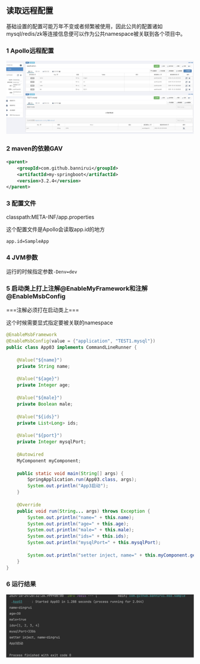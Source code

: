 读取远程配置
---

基础设置的配置可能万年不变或者频繁被使用，因此公共的配置诸如mysql/redis/zk等连接信息便可以作为公共namespace被关联到各个项目中。

### 1 Apollo远程配置

![](./../img/1729772923.png)

### 2 maven的依赖GAV

```xml
<parent>
    <groupId>com.github.bannirui</groupId>
    <artifactId>my-springboot</artifactId>
    <version>3.2.4</version>
</parent>
```

### 3 配置文件

classpath:META-INF/app.properties

这个配置文件是Apollo会读取app.id的地方

```properties
app.id=SampleApp
```

### 4 JVM参数

运行的时候指定参数`-Denv=dev`

### 5 启动类上打上注解@EnableMyFramework和注解@EnableMsbConfig

===注解必须打在启动类上===

这个时候需要显式指定要被关联的namespace

```java
@EnableMsbFramework
@EnableMsbConfig(value = {"application", "TEST1.mysql"})
public class App03 implements CommandLineRunner {

    @Value("${name}")
    private String name;

    @Value("${age}")
    private Integer age;

    @Value("${male}")
    private Boolean male;

    @Value("${ids}")
    private List<Long> ids;

    @Value("${port}")
    private Integer mysqlPort;

    @Autowired
    MyComponent myComponent;

    public static void main(String[] args) {
        SpringApplication.run(App03.class, args);
        System.out.println("App3启动");
    }

    @Override
    public void run(String... args) throws Exception {
        System.out.println("name=" + this.name);
        System.out.println("age=" + this.age);
        System.out.println("male=" + this.male);
        System.out.println("ids=" + this.ids);
        System.out.println("mysqlPort=" + this.mysqlPort);

        System.out.println("setter inject, name=" + this.myComponent.getName());
    }
}
```

### 6 运行结果

![](./../img/1729773195.png)